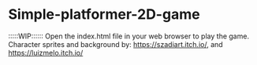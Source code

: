 # Simple-platformer-2D-game
:::::WIP:::::: 
Open the index.html file in your web browser to play the game.
Character sprites and background by:
https://szadiart.itch.io/, and 
https://luizmelo.itch.io/
